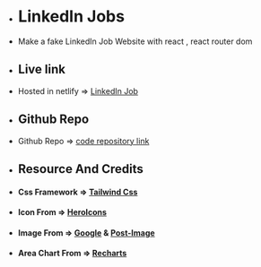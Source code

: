 * # LinkedIn Jobs
* Make a fake LinkedIn Job Website with react , react router dom

* ## Live link
* Hosted in netlify => [LinkedIn Job](https://idyllic-pixie-1d2dbb.netlify.app/)

* ## Github Repo
* Github Repo => [code repository link](https://github.com/Porgramming-Hero-web-course/b7a9-career-hub-maniksarker25)

* ## Resource And Credits
* #### Css Framework => [Tailwind Css](https://tailwindcss.com/docs/installation)

* #### Icon From => [HeroIcons](https://heroicons.com/)

* #### Image From => [Google](https://www.google.com/) & [Post-Image](https://postimages.org/?fbclid=IwAR3b1b5kKXwORo9pr8J8Zk3OCK0jYPExWb-gxSsRlCDmGuX1YTBx7wvX7Uk)

* #### Area Chart From => [Recharts](https://recharts.org/en-US/)